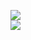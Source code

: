 [![](https://img.shields.io/badge/Made%20With-Github%20Spray-lightgrey.svg?style=for-the-badge&logo=github)](https://github.com/Annihil/github-spray#13219)  
[![](https://i.imgur.com/2DrTn0Z.gif)](https://github.com/Annihil/github-spray)